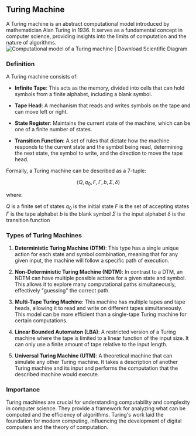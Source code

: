 ## Turing Machine

A Turing machine is an abstract computational model introduced by mathematician Alan Turing in 1936. It serves as a fundamental concept in computer science, providing insights into the limits of computation and the nature of algorithms.
![Computational model of a Turing machine | Download Scientific Diagram](https://www.researchgate.net/publication/341817215/figure/fig1/AS:897822048145408@1591068865717/Computational-model-of-a-Turing-machine.png)
### Definition

A Turing machine consists of:

- **Infinite Tape**: This acts as the memory, divided into cells that can hold symbols from a finite alphabet, including a blank symbol.
  
- **Tape Head**: A mechanism that reads and writes symbols on the tape and can move left or right.

- **State Register**: Maintains the current state of the machine, which can be one of a finite number of states.

- **Transition Function**: A set of rules that dictate how the machine responds to the current state and the symbol being read, determining the next state, the symbol to write, and the direction to move the tape head.

Formally, a Turing machine can be described as a 7-tuple:

$$\langle Q, q_0, F, \Gamma, b, \Sigma, \delta \rangle$$

where:

$Q$ is a finite set of states
 $q_0$ is the initial state 
 $F$ is the set of accepting states 
 $\Gamma$ is the tape alphabet 
 $b$ is the blank symbol 
 $\Sigma$ is the input alphabet 
 $\delta$ is the transition function

### Types of Turing Machines

1. **Deterministic Turing Machine (DTM)**: This type has a single unique action for each state and symbol combination, meaning that for any given input, the machine will follow a specific path of execution.

2. **Non-Deterministic Turing Machine (NDTM)**: In contrast to a DTM, an NDTM can have multiple possible actions for a given state and symbol. This allows it to explore many computational paths simultaneously, effectively "guessing" the correct path.

3. **Multi-Tape Turing Machine**: This machine has multiple tapes and tape heads, allowing it to read and write on different tapes simultaneously. This model can be more efficient than a single-tape Turing machine for certain computations.

4. **Linear Bounded Automaton (LBA)**: A restricted version of a Turing machine where the tape is limited to a linear function of the input size. It can only use a finite amount of tape relative to the input length.

5. **Universal Turing Machine (UTM)**: A theoretical machine that can simulate any other Turing machine. It takes a description of another Turing machine and its input and performs the computation that the described machine would execute.

### Importance

Turing machines are crucial for understanding computability and complexity in computer science. They provide a framework for analyzing what can be computed and the efficiency of algorithms. Turing's work laid the foundation for modern computing, influencing the development of digital computers and the theory of computation.